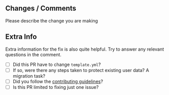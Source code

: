 ## Changes / Comments

Please describe the change you are making



## Extra Info

Extra information for the fix is also quite helpful. Try to answer any relevant questions in the comment.
- [ ] Did this PR have to change `template.yml`?
- [ ] If so, were there any steps taken to protect existing user data? A migration task?
- [ ] Did you follow the [contributing guidelines](https://github.com/StasTserk/foundry-burningwheel/blob/master/CONTRIBUTING.md)?
- [ ] Is this PR limited to fixing just one issue?
